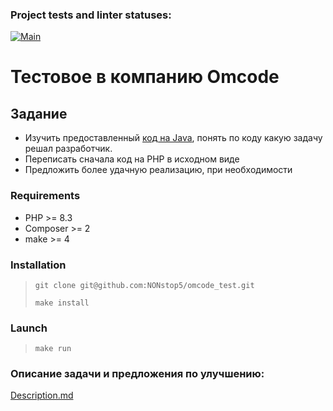 ### Project tests and linter statuses:
[![Main](https://github.com/NONstop5/omcode_test/actions/workflows/main.yml/badge.svg)](https://github.com/NONstop5/omcode_test/actions)

# Тестовое в компанию Omcode

## Задание
- Изучить предоставленный [код на Java](https://github.com/NONstop5/omcode_test/blob/master/index.java), понять по коду какую задачу решал разработчик.
- Переписать сначала код на PHP в исходном виде
- Предложить более удачную реализацию, при необходимости

### Requirements
- PHP >= 8.3
- Composer >= 2
- make >= 4

### Installation
> `git clone git@github.com:NONstop5/omcode_test.git`
>
> `make install`

### Launch
> `make run`

### Описание задачи и предложения по улучшению:
[Description.md](https://github.com/NONstop5/omcode_test/blob/master/Description.md)
